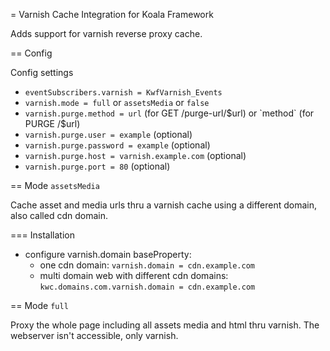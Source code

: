 = Varnish Cache Integration for Koala Framework

Adds support for varnish reverse proxy cache.

== Config

Config settings

- `eventSubscribers.varnish = KwfVarnish_Events`
- `varnish.mode = full` or `assetsMedia` or `false`
- `varnish.purge.method = url` (for GET /purge-url/$url) or `method` (for PURGE /$url)
- `varnish.purge.user = example` (optional)
- `varnish.purge.password = example` (optional)
- `varnish.purge.host = varnish.example.com` (optional)
- `varnish.purge.port = 80` (optional)


== Mode `assetsMedia`

Cache asset and media urls thru a varnish cache using a different domain, also called cdn domain.

=== Installation

- configure varnish.domain baseProperty:
    - one cdn domain: `varnish.domain = cdn.example.com`
    - multi domain web with different cdn domains: `kwc.domains.com.varnish.domain = cdn.example.com`

== Mode `full`

Proxy the whole page including all assets media and html thru varnish. The webserver isn't accessible, only varnish.
